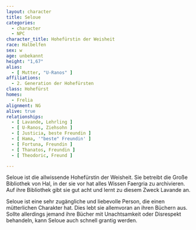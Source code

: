 ```yaml
---
layout: character
title: Seloue
categories:
  - character
  - NPC
character_title: Hohefürstin der Weisheit
race: Halbelfen
sex: w
age: unbekannt
height: "1,67"
alias:
  - [ Mutter, "U-Ranos" ]
affiliations:
  - 2. Generation der Hohefürsten
class: Hohefürst
homes:
  - Frelia
alignment: NG
alive: true
relationships:
  - [ Lavande, Lehrling ]
  - [ U-Ranos, Ziehsohn ]
  - [ Justicia, beste Freundin ]
  - [ Hama, '"beste" Freundin' ]
  - [ Fortuna, Freundin ]
  - [ Thanatos, Freundin ]
  - [ Theodoric, Freund ]

---
```


Seloue ist die allwissende Hohefürstin der Weisheit. Sie betreibt die Große Bibliothek von Hal, in der sie vor hat alles
Wissen Faergria zu archivieren. Auf ihre Bibliothek gibt sie gut acht und lernt zu diesem Zweck Lavande an.

Seloue ist eine sehr zugängliche und liebevolle Person, die einen mütterlichen Charakter hat. Dies lebt sie allemvoran
an ihren Büchern aus. Sollte allerdings jemand ihre Bücher mit Unachtsamkeit oder Disrespekt behandeln, kann Seloue auch
schnell grantig werden.
